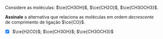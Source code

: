 Considere as moléculas: $\ce{CH3OH}$, $\ce{CH2O}$, $\ce{CH3OCH3}$.

**Assinale** a alternativa que relaciona as moléculas em ordem *decrescente* de comprimento de ligação $\ce{CO}$.

- [x] $\ce{H2CO}$; $\ce{CH3OH}$; $\ce{CH3OCH3}$
